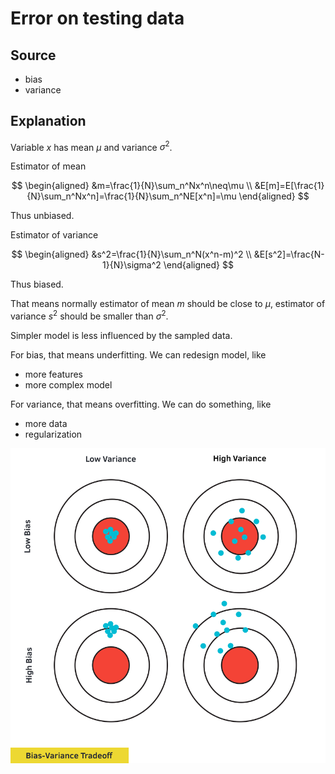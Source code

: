 <a><script src="https://slippersss.github.io/Mathjax.js"></script></a>

# Error on testing data

## Source

* bias  
* variance

## Explanation

Variable $x$ has mean $\mu$ and variance $\sigma^2$.

Estimator of mean

$$
\begin{aligned}
&m=\frac{1}{N}\sum_n^Nx^n\neq\mu
\\
&E[m]=E[\frac{1}{N}\sum_n^Nx^n]=\frac{1}{N}\sum_n^NE[x^n]=\mu
\end{aligned}
$$

Thus unbiased.

Estimator of variance

$$
\begin{aligned}
&s^2=\frac{1}{N}\sum_n^N(x^n-m)^2
\\
&E[s^2]=\frac{N-1}{N}\sigma^2
\end{aligned}
$$

Thus biased.

That means normally estimator of mean $m$ should be close to $\mu$, estimator of variance $s^2$ should be smaller than $\sigma^2$.

Simpler model is less influenced by the sampled data.

For bias, that means underfitting. We can redesign model, like

* more features  
* more complex model

For variance, that means overfitting. We can do something, like

* more data  
* regularization

![BiasVariance](ErrorOnTestingData.annex/BiasVariance.png)
